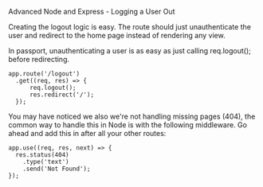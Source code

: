 Advanced Node and Express - Logging a User Out

Creating the logout logic is easy. The route should just unauthenticate the user and redirect to the home page instead of rendering any view.

In passport, unauthenticating a user is as easy as just calling req.logout(); before redirecting.

```
app.route('/logout')
  .get((req, res) => {
      req.logout();
      res.redirect('/');
  });
 ```

You may have noticed we also we're not handling missing pages (404), the common way to handle this in Node is with the following middleware. Go ahead and add this in after all your other routes:

```
app.use((req, res, next) => {
  res.status(404)
    .type('text')
    .send('Not Found');
});
```
